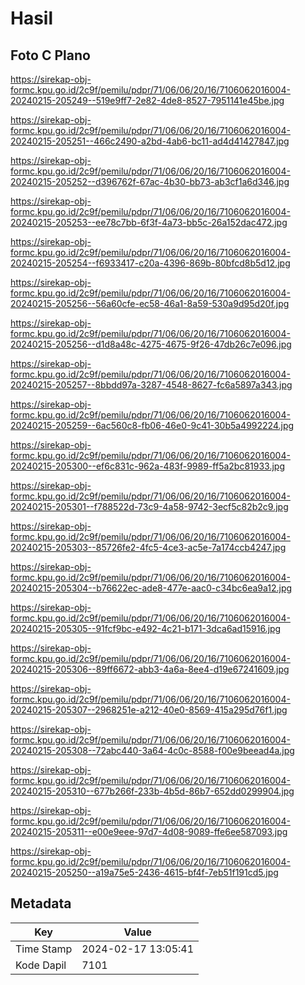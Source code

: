 # Hasil

## Foto C Plano

https://sirekap-obj-formc.kpu.go.id/2c9f/pemilu/pdpr/71/06/06/20/16/7106062016004-20240215-205249--519e9ff7-2e82-4de8-8527-7951141e45be.jpg

https://sirekap-obj-formc.kpu.go.id/2c9f/pemilu/pdpr/71/06/06/20/16/7106062016004-20240215-205251--466c2490-a2bd-4ab6-bc11-ad4d41427847.jpg

https://sirekap-obj-formc.kpu.go.id/2c9f/pemilu/pdpr/71/06/06/20/16/7106062016004-20240215-205252--d396762f-67ac-4b30-bb73-ab3cf1a6d346.jpg

https://sirekap-obj-formc.kpu.go.id/2c9f/pemilu/pdpr/71/06/06/20/16/7106062016004-20240215-205253--ee78c7bb-6f3f-4a73-bb5c-26a152dac472.jpg

https://sirekap-obj-formc.kpu.go.id/2c9f/pemilu/pdpr/71/06/06/20/16/7106062016004-20240215-205254--f6933417-c20a-4396-869b-80bfcd8b5d12.jpg

https://sirekap-obj-formc.kpu.go.id/2c9f/pemilu/pdpr/71/06/06/20/16/7106062016004-20240215-205256--56a60cfe-ec58-46a1-8a59-530a9d95d20f.jpg

https://sirekap-obj-formc.kpu.go.id/2c9f/pemilu/pdpr/71/06/06/20/16/7106062016004-20240215-205256--d1d8a48c-4275-4675-9f26-47db26c7e096.jpg

https://sirekap-obj-formc.kpu.go.id/2c9f/pemilu/pdpr/71/06/06/20/16/7106062016004-20240215-205257--8bbdd97a-3287-4548-8627-fc6a5897a343.jpg

https://sirekap-obj-formc.kpu.go.id/2c9f/pemilu/pdpr/71/06/06/20/16/7106062016004-20240215-205259--6ac560c8-fb06-46e0-9c41-30b5a4992224.jpg

https://sirekap-obj-formc.kpu.go.id/2c9f/pemilu/pdpr/71/06/06/20/16/7106062016004-20240215-205300--ef6c831c-962a-483f-9989-ff5a2bc81933.jpg

https://sirekap-obj-formc.kpu.go.id/2c9f/pemilu/pdpr/71/06/06/20/16/7106062016004-20240215-205301--f788522d-73c9-4a58-9742-3ecf5c82b2c9.jpg

https://sirekap-obj-formc.kpu.go.id/2c9f/pemilu/pdpr/71/06/06/20/16/7106062016004-20240215-205303--85726fe2-4fc5-4ce3-ac5e-7a174ccb4247.jpg

https://sirekap-obj-formc.kpu.go.id/2c9f/pemilu/pdpr/71/06/06/20/16/7106062016004-20240215-205304--b76622ec-ade8-477e-aac0-c34bc6ea9a12.jpg

https://sirekap-obj-formc.kpu.go.id/2c9f/pemilu/pdpr/71/06/06/20/16/7106062016004-20240215-205305--91fcf9bc-e492-4c21-b171-3dca6ad15916.jpg

https://sirekap-obj-formc.kpu.go.id/2c9f/pemilu/pdpr/71/06/06/20/16/7106062016004-20240215-205306--89ff6672-abb3-4a6a-8ee4-d19e67241609.jpg

https://sirekap-obj-formc.kpu.go.id/2c9f/pemilu/pdpr/71/06/06/20/16/7106062016004-20240215-205307--2968251e-a212-40e0-8569-415a295d76f1.jpg

https://sirekap-obj-formc.kpu.go.id/2c9f/pemilu/pdpr/71/06/06/20/16/7106062016004-20240215-205308--72abc440-3a64-4c0c-8588-f00e9beead4a.jpg

https://sirekap-obj-formc.kpu.go.id/2c9f/pemilu/pdpr/71/06/06/20/16/7106062016004-20240215-205310--677b266f-233b-4b5d-86b7-652dd0299904.jpg

https://sirekap-obj-formc.kpu.go.id/2c9f/pemilu/pdpr/71/06/06/20/16/7106062016004-20240215-205311--e00e9eee-97d7-4d08-9089-ffe6ee587093.jpg

https://sirekap-obj-formc.kpu.go.id/2c9f/pemilu/pdpr/71/06/06/20/16/7106062016004-20240215-205250--a19a75e5-2436-4615-bf4f-7eb51f191cd5.jpg


## Metadata

| Key        | Value               |
| ---------- | ------------------- |
| Time Stamp | 2024-02-17 13:05:41 |
| Kode Dapil | 7101                |



